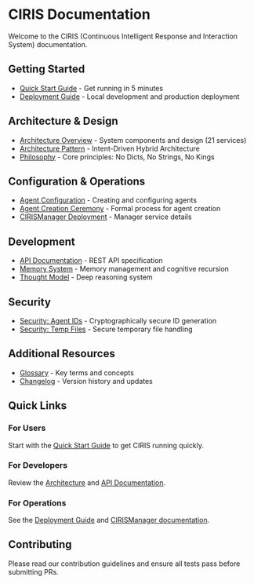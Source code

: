 # CIRIS Documentation

Welcome to the CIRIS (Continuous Intelligent Response and Interaction System) documentation.

## Getting Started
- [Quick Start Guide](QUICKSTART.md) - Get running in 5 minutes
- [Deployment Guide](DEPLOYMENT.md) - Local development and production deployment

## Architecture & Design
- [Architecture Overview](ARCHITECTURE.md) - System components and design (21 services)
- [Architecture Pattern](ARCHITECTURE_PATTERN.md) - Intent-Driven Hybrid Architecture
- [Philosophy](PHILOSOPHY.md) - Core principles: No Dicts, No Strings, No Kings

## Configuration & Operations
- [Agent Configuration](AGENT_CONFIGURATION.md) - Creating and configuring agents
- [Agent Creation Ceremony](AGENT_CREATION_CEREMONY.md) - Formal process for agent creation
- [CIRISManager Deployment](CIRIS_MANAGER_DEPLOYMENT.md) - Manager service details

## Development
- [API Documentation](API_SPEC.md) - REST API specification
- [Memory System](MEMORY.md) - Memory management and cognitive recursion
- [Thought Model](THOUGHT_MODEL.md) - Deep reasoning system

## Security
- [Security: Agent IDs](SECURITY_AGENT_IDS.md) - Cryptographically secure ID generation
- [Security: Temp Files](SECURITY_TEMP_FILES.md) - Secure temporary file handling

## Additional Resources
- [Glossary](GLOSSARY.md) - Key terms and concepts
- [Changelog](../CHANGELOG.md) - Version history and updates

## Quick Links

### For Users
Start with the [Quick Start Guide](QUICKSTART.md) to get CIRIS running quickly.

### For Developers
Review the [Architecture](ARCHITECTURE.md) and [API Documentation](API_SPEC.md).

### For Operations
See the [Deployment Guide](DEPLOYMENT.md) and [CIRISManager documentation](CIRIS_MANAGER_DEPLOYMENT.md).

## Contributing

Please read our contribution guidelines and ensure all tests pass before submitting PRs.